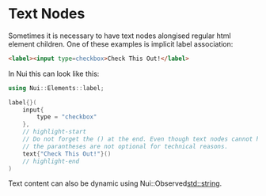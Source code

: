 # Text Nodes
Sometimes it is necessary to have text nodes alongised regular html element children.
One of these examples is implicit label association:

```html
<label><input type=checkbox>Check This Out!</label>
```

In Nui this can look like this:
```cpp
using Nui::Elements::label;

label{}(
    input{
        type = "checkbox"
    },
    // highlight-start
    // Do not forget the () at the end. Even though text nodes cannot have children,
    // the parantheses are not optional for technical reasons.
    text{"Check This Out!"}()
    // highlight-end
)
```
Text content can also be dynamic using Nui::Observed<std::string>.